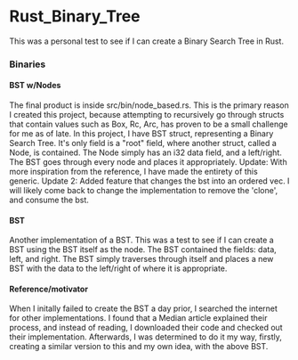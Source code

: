 # Rust_Binary_Tree

This was a personal test to see if I can create a Binary Search Tree in Rust. 

### Binaries

#### BST w/Nodes

The final product is inside src/bin/node_based.rs. This is the primary reason I created this project, because attempting to recursively go through structs that contain values such as Box, Rc, Arc, has proven to be a small challenge for me as of late. In this project, I have BST struct, representing a Binary Search Tree. It's only field is a "root" field, where another struct, called a Node, is contained. The Node simply has an i32 data field, and a left/right. The BST goes through every node and places it appropriately.
Update: With more inspiration from the reference, I have made the entirety of this generic. 
Update 2: Added feature that changes the bst into an ordered vec. I will likely come back to change the implementation to remove the 'clone', and consume the bst.

#### BST

Another implementation of a BST. This was a test to see if I can create a BST using the BST itself as the node. The BST contained the fields: data, left, and right. The BST simply traverses through itself and places a new BST with the data to the left/right of where it is appropriate.

#### Reference/motivator

When I initally failed to create the BST a day prior, I searched the internet for other implementations. I found that a Median article explained their process, and instead of reading, I downloaded their code and checked out their implementation. Afterwards, I was determined to do it my way, firstly, creating a similar version to this and my own idea, with the above BST. 